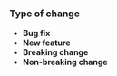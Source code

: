 <!-- Provide a description of the change here. -->
<!-- See also: https://github.com/fontforge/fontforge/blob/master/CONTRIBUTING.md -->

### Type of change
<!-- What kind of change is this? Remove non applicable types. -->
<!-- If this fixes a bug, please reference the issue, e.g. 'Fixes #1234' -->
- **Bug fix**
- **New feature**
- **Breaking change**
- **Non-breaking change**
